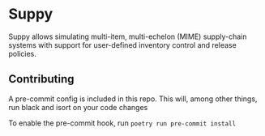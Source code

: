 # Suppy

Suppy allows simulating multi-item, multi-echelon (MIME) supply-chain systems
with support for user-defined inventory control and release policies.

## Contributing
A pre-commit config is included in this repo.
This will, among other things, run black and isort on your code changes

To enable the pre-commit hook, run `poetry run pre-commit install`
